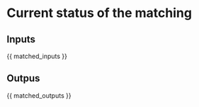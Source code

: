 # Current status of the matching

## Inputs

{{ matched_inputs }}

## Outpus

{{ matched_outputs }}
